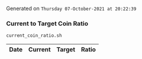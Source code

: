 Generated on `Thursday 07-October-2021 at 20:22:39`

### Current to Target Coin Ratio
`current_coin_ratio.sh`

Date|Current|Target|Ratio
---|---|---|---
